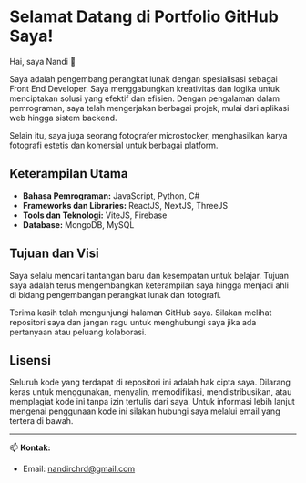 # Selamat Datang di Portfolio GitHub Saya!

Hai, saya Nandi 👋

Saya adalah pengembang perangkat lunak dengan spesialisasi sebagai Front End Developer. Saya menggabungkan kreativitas dan logika untuk menciptakan solusi yang efektif dan efisien. Dengan pengalaman dalam pemrograman, saya telah mengerjakan berbagai projek, mulai dari aplikasi web hingga sistem backend.

Selain itu, saya juga seorang fotografer microstocker, menghasilkan karya fotografi estetis dan komersial untuk berbagai platform.

## Keterampilan Utama
- **Bahasa Pemrograman:** JavaScript, Python, C#
- **Frameworks dan Libraries:** ReactJS, NextJS, ThreeJS
- **Tools dan Teknologi:** ViteJS, Firebase
- **Database:** MongoDB, MySQL

## Tujuan dan Visi
Saya selalu mencari tantangan baru dan kesempatan untuk belajar. Tujuan saya adalah terus mengembangkan keterampilan saya hingga menjadi ahli di bidang pengembangan perangkat lunak dan fotografi.

Terima kasih telah mengunjungi halaman GitHub saya. Silakan melihat repositori saya dan jangan ragu untuk menghubungi saya jika ada pertanyaan atau peluang kolaborasi.

## Lisensi
Seluruh kode yang terdapat di repositori ini adalah hak cipta saya. Dilarang keras untuk menggunakan, menyalin, memodifikasi, mendistribusikan, atau memplagiat kode ini tanpa izin tertulis dari saya. Untuk informasi lebih lanjut mengenai penggunaan kode ini silakan hubungi saya melalui email yang tertera di bawah.

---

📫 **Kontak:**
- Email: nandirchrd@gmail.com